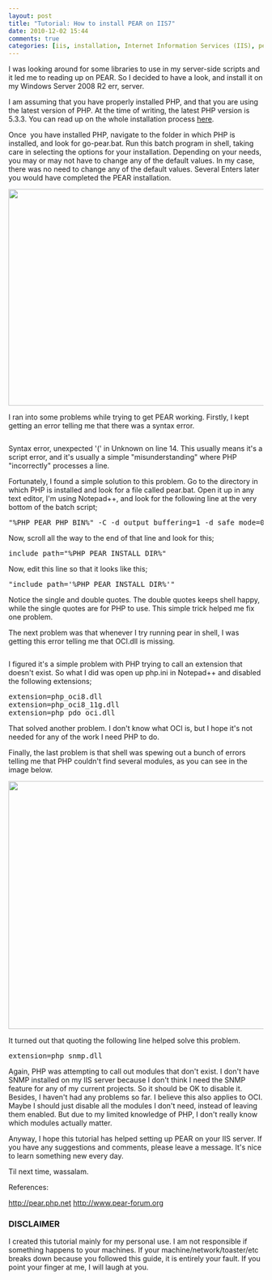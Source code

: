 ```yaml
---
layout: post
title: "Tutorial: How to install PEAR on IIS7"
date: 2010-12-02 15:44
comments: true
categories: [iis, installation, Internet Information Services (IIS), pear, PHP, php, Programming, Syntax error, Tutorials, "unexpected '(' in Unknown", Windows Server, windows server]
---
```

I was looking around for some libraries to use in my server-side scripts and it led me to reading up on PEAR. So I decided to have a look, and install it on my Windows Server 2008 R2 err, server.

I am assuming that you have properly installed PHP, and that you are using the latest version of PHP. At the time of writing, the latest PHP version is 5.3.3. You can read up on the whole installation process <a href="http://subject9.wordpress.com/2010/11/22/tutorial-how-to-install-php-on-iis/" target="_blank">here</a>.

Once  you have installed PHP, navigate to the folder in which PHP is installed, and look for go-pear.bat. Run this batch program in shell, taking care in selecting the options for your installation. Depending on your needs, you may or may not have to change any of the default values. In my case, there was no need to change any of the default values. Several Enters later you would have completed the PEAR installation.

<a href="http://subject9.files.wordpress.com/2011/08/pear-install.png"><img class="aligncenter size-full wp-image-1242" title="pear-install" src="http://subject9.files.wordpress.com/2011/08/pear-install.png" alt="" width="590" height="428" /></a>

I ran into some problems while trying to get PEAR working. Firstly, I kept getting an error telling me that there was a syntax error.
<p style="text-align:center;"><a href="http://subject9.files.wordpress.com/2011/08/pear-run-error2.png"><img class="size-full wp-image-623 aligncenter" title="pear-run-error2" src="http://subject9.files.wordpress.com/2011/08/pear-run-error2.png" alt="" /></a></p>
Syntax error, unexpected '(' in Unknown on line 14. This usually means it's a script error, and it's usually a simple "misunderstanding" where PHP "incorrectly" processes a line.

Fortunately, I found a simple solution to this problem. Go to the directory in which PHP is installed and look for a file called pear.bat. Open it up in any text editor, I'm using Notepad++, and look for the following line at the very bottom of the batch script;
<pre>"%PHP_PEAR_PHP_BIN%" -C -d output_buffering=1 -d safe_mode=0 -d open_basedir="" -d auto_prepend_file="" -d auto_append_file="" -d variables_order=EGPCS -d register_argc_argv="On" -d include_path="%PHP_PEAR_INSTALL_DIR%" -f "%PHP_PEAR_INSTALL_DIR%pearcmd.php" -- %1 %2 %3 %4 %5 %6 %7 %8 %9</pre>
Now, scroll all the way to the end of that line and look for this;
<pre>include_path="%PHP_PEAR_INSTALL_DIR%"</pre>
Now, edit this line so that it looks like this;
<pre>"include_path='%PHP_PEAR_INSTALL_DIR%'"</pre>
Notice the single and double quotes. The double quotes keeps shell happy, while the single quotes are for PHP to use. This simple trick helped me fix one problem.

The next problem was that whenever I try running pear in shell, I was getting this error telling me that OCI.dll is missing.
<p style="text-align:center;"><a href="http://subject9.files.wordpress.com/2011/08/pear-run-error1.png"><img class="size-full wp-image-622 aligncenter" title="pear-run-error1" src="http://subject9.files.wordpress.com/2011/08/pear-run-error1.png" alt="" /></a></p>
I figured it's a simple problem with PHP trying to call an extension that doesn't exist. So what I did was open up php.ini in Notepad++ and disabled the following extensions;
<pre>extension=php_oci8.dll
extension=php_oci8_11g.dll
extension=php_pdo_oci.dll</pre>
That solved another problem. I don't know what OCI is, but I hope it's not needed for any of the work I need PHP to do.

Finally, the last problem is that shell was spewing out a bunch of errors telling me that PHP couldn't find several modules, as you can see in the image below.
<p style="text-align:center;"><a href="http://subject9.files.wordpress.com/2011/08/pear-run-error3.png"><img class="size-full wp-image-621 aligncenter" title="pear-run-error3" src="http://subject9.files.wordpress.com/2011/08/pear-run-error3.png" alt="" width="675" height="490" /></a></p>
It turned out that quoting the following line helped solve this problem.
<pre>extension=php_snmp.dll</pre>
Again, PHP was attempting to call out modules that don't exist. I don't have SNMP installed on my IIS server because I don't think I need the SNMP feature for any of my current projects. So it should be OK to disable it. Besides, I haven't had any problems so far. I believe this also applies to OCI. Maybe I should just disable all the modules I don't need, instead of leaving them enabled. But due to my limited knowledge of PHP, I don't really know which modules actually matter.

Anyway, I hope this tutorial has helped setting up PEAR on your IIS server. If you have any suggestions and comments, please leave a message. It's nice to learn something new every day.

Til next time, wassalam.

References:

<a href="http://pear.php.net/">http://pear.php.net</a>
<a href="http://www.pear-forum.org/">http://www.pear-forum.org</a>

### DISCLAIMER ###

I created this tutorial mainly for my personal use. I am not responsible if something happens to your machines. If your machine/network/toaster/etc breaks down because you followed this guide, it is entirely your fault. If you point your finger at me, I will laugh at you.
